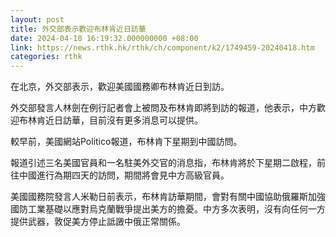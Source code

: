 ```yaml
---
layout: post
title: 外交部表示歡迎布林肯近日訪華
date: 2024-04-18 16:19:32.000000000 +08:00
link: https://news.rthk.hk/rthk/ch/component/k2/1749459-20240418.htm
categories: rthk
---
```


在北京，外交部表示，歡迎美國國務卿布林肯近日到訪。

外交部發言人林劍在例行記者會上被問及布林肯即將到訪的報道，他表示，中方歡迎布林肯近日訪華，目前沒有更多消息可以提供。

較早前，美國網站Politico報道，布林肯下星期到中國訪問。

報道引述三名美國官員和一名駐美外交官的消息指，布林肯將於下星期二啟程，前往中國進行為期四天的訪問，期間將會見中方高級官員。

美國國務院發言人米勒日前表示，布林肯訪華期間，會對有關中國協助俄羅斯加強國防工業基礎以應對烏克蘭戰爭提出美方的擔憂。中方多次表明，沒有向任何一方提供武器，敦促美方停止詆譭中俄正常關係。
